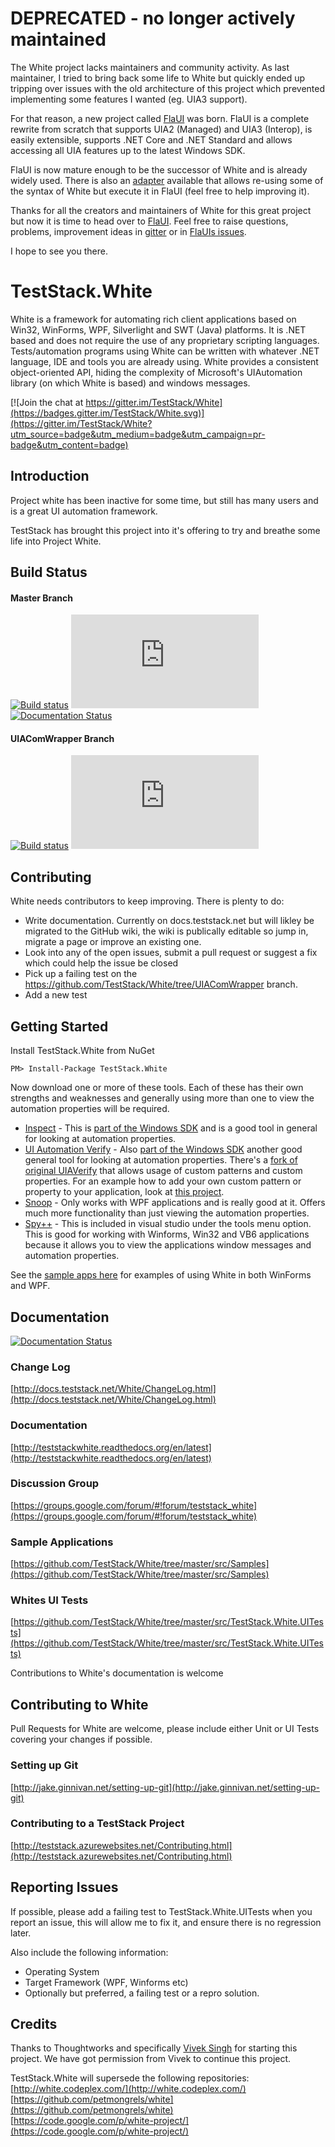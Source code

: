 # **DEPRECATED** - no longer actively maintained
The White project lacks maintainers and community activity. As last maintainer, I tried to bring back some life to White but quickly ended up tripping over issues with the old architecture of this project which prevented implementing some features I wanted (eg. UIA3 support).

For that reason, a new project called [FlaUI](https://github.com/FlaUI/FlaUI) was born. FlaUI is a complete rewrite from scratch that supports UIA2 (Managed) and UIA3 (Interop), is easily extensible, supports .NET Core and .NET Standard and allows accessing all UIA features up to the latest Windows SDK.

FlaUI is now mature enough to be the successor of White and is already widely used. There is also an [adapter](https://github.com/FlaUI/FlaUI.Adapter.White) available that allows re-using some of the syntax of White but execute it in FlaUI (feel free to help improving it).

Thanks for all the creators and maintainers of White for this great project but now it is time to head over to [FlaUI](https://github.com/FlaUI/FlaUI). Feel free to raise questions, problems, improvement ideas in [gitter](https://gitter.im/FlaUI/Lobby) or in [FlaUIs issues](https://github.com/FlaUI/FlaUI/issues).

I hope to see you there.

# TestStack.White

White is a framework for automating rich client applications based on Win32, WinForms, WPF, Silverlight and SWT (Java) platforms. It is .NET based and does not require the use of any proprietary scripting languages. Tests/automation programs using White can be written with whatever .NET language, IDE and tools you are already using. White provides a consistent object-oriented API, hiding the complexity of Microsoft's UIAutomation library (on which White is based) and windows messages. 

[![Join the chat at https://gitter.im/TestStack/White](https://badges.gitter.im/TestStack/White.svg)](https://gitter.im/TestStack/White?utm_source=badge&utm_medium=badge&utm_campaign=pr-badge&utm_content=badge)

## Introduction
Project white has been inactive for some time, but still has many users and is a great UI automation framework.

TestStack has brought this project into it's offering to try and breathe some life into Project White. 

## Build Status
#### Master Branch
[![Build status](https://ci.appveyor.com/api/projects/status/3nq9oblpevt0uu0l/branch/master?svg=true)](https://ci.appveyor.com/project/RomanBaeriswyl/white-9yaco/branch/master)
[![Test status](http://flauschig.ch/batch.php?type=tests&account=RomanBaeriswyl&slug=white-9yaco&branch=master)](https://ci.appveyor.com/project/RomanBaeriswyl/white-9yaco/branch/master)
[![Documentation Status](https://readthedocs.org/projects/teststackwhite/badge/?version=latest)](http://teststackwhite.readthedocs.org/en/latest/?badge=latest)

#### UIAComWrapper Branch
[![Build status](https://ci.appveyor.com/api/projects/status/3nq9oblpevt0uu0l/branch/UIAComWrapper?svg=true)](https://ci.appveyor.com/project/RomanBaeriswyl/white-9yaco/branch/UIAComWrapper)
[![Test status](http://flauschig.ch/batch.php?type=tests&account=RomanBaeriswyl&slug=white-9yaco&branch=UIAComWrapper)](https://ci.appveyor.com/project/RomanBaeriswyl/white-9yaco/branch/UIAComWrapper)

## Contributing
White needs contributors to keep improving. There is plenty to do:

 - Write documentation. Currently on docs.teststack.net but will likley be migrated to the GitHub wiki, the wiki is publically editable so jump in, migrate a page or improve an existing one.
 - Look into any of the open issues, submit a pull request or suggest a fix which could help the issue be closed
 - Pick up a failing test on the https://github.com/TestStack/White/tree/UIAComWrapper branch. 
 - Add a new test

## Getting Started
Install TestStack.White from NuGet

    PM> Install-Package TestStack.White

Now download one or more of these tools. Each of these has their own strengths and weaknesses and generally using more than one to view the automation properties will be required.

- [Inspect][inspect_download] - This is [part of the Windows SDK][inspect_windows_sdk] and is a good tool in general for looking at automation properties.
- [UI Automation Verify][uiaverify_download] - Also [part of the Windows SDK][uiaverify_windows_sdk] another good general tool for looking at automation properties. There's a [fork of original UIAVerify][uia_verify_teststack_fork] that allows usage of custom patterns and custom properties. For an example how to add your own custom pattern or property to your application, look at [this project][custom_uia_patterns].
- [Snoop][snoop_download] - Only works with WPF applications and is really good at it. Offers much more functionality than just viewing the automation properties.
- [Spy++][Spy++] - This is included in visual studio under the tools menu option. This is good for working with Winforms, Win32 and VB6 applications because it allows you to view the applications window messages and automation properties.

See the [sample apps here](https://github.com/TestStack/White/tree/master/src/Samples) for examples of using White in both WinForms and WPF.

[inspect_download]: http://msdn.microsoft.com/en-US/windows/desktop/bg162891
[inspect_windows_sdk]: https://msdn.microsoft.com/en-us/library/windows/desktop/dd318521(v=vs.85).aspx

[uiaverify_download]: http://msdn.microsoft.com/en-US/windows/desktop/bg162891
[uiaverify_windows_sdk]: http://msdn.microsoft.com/en-us/library/windows/desktop/hh920986(v=vs.85).aspx
[uia_verify_teststack_fork]: https://github.com/TestStack/UIAVerify

[custom_uia_patterns]: https://github.com/TestStack/uia-custom-pattern-managed

[snoop_download]: https://snoopwpf.codeplex.com/

[spy++]: https://msdn.microsoft.com/en-us/library/aa264396(v=vs.60).aspx

Documentation
-----------------
[![Documentation Status](https://readthedocs.org/projects/teststackwhite/badge/?version=latest)](http://teststackwhite.readthedocs.org/en/latest/?badge=latest)

### Change Log
[http://docs.teststack.net/White/ChangeLog.html](http://docs.teststack.net/White/ChangeLog.html)

### Documentation
[http://teststackwhite.readthedocs.org/en/latest](http://teststackwhite.readthedocs.org/en/latest)

### Discussion Group
[https://groups.google.com/forum/#!forum/teststack_white](https://groups.google.com/forum/#!forum/teststack_white)

### Sample Applications
[https://github.com/TestStack/White/tree/master/src/Samples](https://github.com/TestStack/White/tree/master/src/Samples)

### Whites UI Tests
[https://github.com/TestStack/White/tree/master/src/TestStack.White.UITests](https://github.com/TestStack/White/tree/master/src/TestStack.White.UITests)

Contributions to White's documentation is welcome

## Contributing to White
Pull Requests for White are welcome, please include either Unit or UI Tests covering your changes if possible. 

### Setting up Git
[http://jake.ginnivan.net/setting-up-git](http://jake.ginnivan.net/setting-up-git)

### Contributing to a TestStack Project
[http://teststack.azurewebsites.net/Contributing.html](http://teststack.azurewebsites.net/Contributing.html)

## Reporting Issues
If possible, please add a failing test to TestStack.White.UITests when you report an issue, this will allow me to fix it, and ensure there is no regression later.

Also include the following information:

 - Operating System
 - Target Framework (WPF, Winforms etc)
 - Optionally but preferred, a failing test or a repro solution.

## Credits
Thanks to Thoughtworks and specifically [Vivek Singh](https://github.com/petmongrels) for starting this project. We have got permission from Vivek to continue this project.

TestStack.White will supersede the following repositories:  
[http://white.codeplex.com/](http://white.codeplex.com/)  
[https://github.com/petmongrels/white](https://github.com/petmongrels/white)  
[https://code.google.com/p/white-project/](https://code.google.com/p/white-project/)
